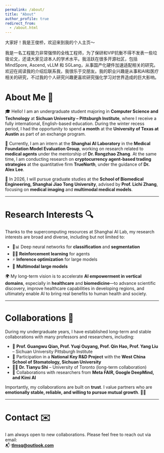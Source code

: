 ```yaml
---
permalink: /about/
title: "About"
author_profile: true
redirect_from: 
  - /about.html
---
```


大家好！我是王俊桥，欢迎来到我的个人主页～

我是一名工程能力非常强悍的全栈工程师，为了保研和VIP抗衡不得不发表一些垃圾论文，还请大家见谅本人的学术水平。我活跃在很多开源社区，包括MindSpore, Ascend, vLLM 和 SGLang，从事国产化硬件加速适配相关的研究。欢迎在阅读我的介绍后联系我，我很乐于交朋友。我的职业兴趣是从事和AI和医疗相关的研究，不过我的个人研究兴趣更喜欢研究强化学习对世界造成的巨大影响。

# About Me 👋

🎓 Hello! I am an undergraduate student majoring in **Computer Science and Technology** at **Sichuan University – Pittsburgh Institute**, where I receive a fully international, English-based education. During the winter recess period, I had the opportunity to spend **a month** at the **University of Texas at Austin** as part of an exchange program. 

🧪 Currently, I am an intern at the **Shanghai AI Laboratory** in the **Medical Foundation Model Evaluation Group**, working on research related to **medical agents** under the mentorship of **Dr. Rongzhao Zhang**. At the same time, I am conducting research on **cryptocurrency agent-based trading strategies** at the quantitative firm **TrueNorth**, under the guidance of **Dr. Alex Lee**.  

🎯 In 2026, I will pursue graduate studies at the **School of Biomedical Engineering, Shanghai Jiao Tong University**, advised by **Prof. Lichi Zhang**, focusing on **medical imaging** and **multimodal medical models**.

---

# Research Interests 🔍

Thanks to the supercomputing resources at Shanghai AI Lab, my research interests are broad and diverse, including but not limited to:

- 🧠📊 Deep neural networks for **classification** and **segmentation**  
- 🤖🧭 **Reinforcement learning** for agents  
- ⚡️ **Inference optimization** for large models  
- 🧬 **Multimodal large models**  

🌍 My long-term vision is to accelerate **AI empowerment in vertical domains**, especially in **healthcare** and **biomedicine**—to advance scientific discovery, improve healthcare capabilities in developing regions, and ultimately enable AI to bring real benefits to human health and society.

---

# Collaborations 🤝

During my undergraduate years, I have established long-term and stable collaborations with many professors and researchers, including:

- 🏫 **Prof. Guangwu Qian, Prof. Yuqi Ouyang, Prof. Qin Hao, Prof. Yang Liu** – Sichuan University Pittsburgh Institute  
- 🧪 Participation in a **National Key R&D Project** with the **West China School of Stomatology, Sichuan University**  
- 🧑‍🔬 **Dr. Tianyu Shi** – University of Toronto (long-term collaboration)  
- 🏢 Collaborations with researchers from **Meta FAIR, Google DeepMind, and Kimi AI**

Importantly, my collaborations are built on **trust**. I value partners who are **emotionally stable, reliable, and willing to pursue mutual growth**. 🤝💪  

---

# Contact ✉️

I am always open to new collaborations. Please feel free to reach out via email:  
📬 **[tlmsq@outlook.com](mailto:tlmsq@outlook.com)**  


